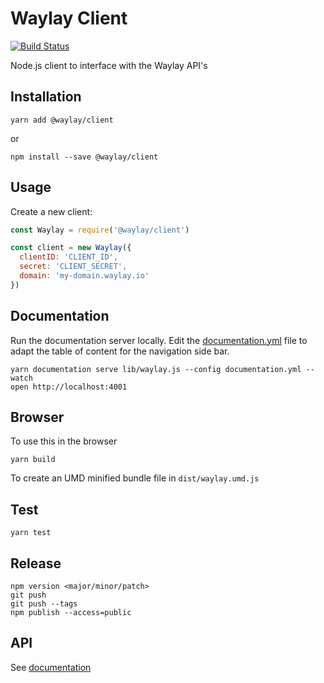 # Waylay Client

[![Build Status](http://drone.waylay.io/api/badges/waylayio/waylay-js/status.svg)](http://drone.waylay.io/waylayio/waylay-js)

Node.js client to interface with the Waylay API's

## Installation

```
yarn add @waylay/client
```
or
```
npm install --save @waylay/client
```

## Usage

Create a new client:

```javascript
const Waylay = require('@waylay/client')

const client = new Waylay({
  clientID: 'CLIENT_ID',
  secret: 'CLIENT_SECRET',
  domain: 'my-domain.waylay.io'
})
```

## Documentation

Run the documentation server locally.
Edit the [documentation.yml](documentation.yml) file to adapt the table of content for the navigation side bar.

```
yarn documentation serve lib/waylay.js --config documentation.yml --watch
open http://localhost:4001
```

## Browser

To use this in the browser

```
yarn build
```

To create an UMD minified bundle file in `dist/waylay.umd.js`

## Test

```
yarn test
```

## Release
```
npm version <major/minor/patch>
git push
git push --tags
npm publish --access=public
```

## API

See [documentation](https://sdk.waylay.io/)
